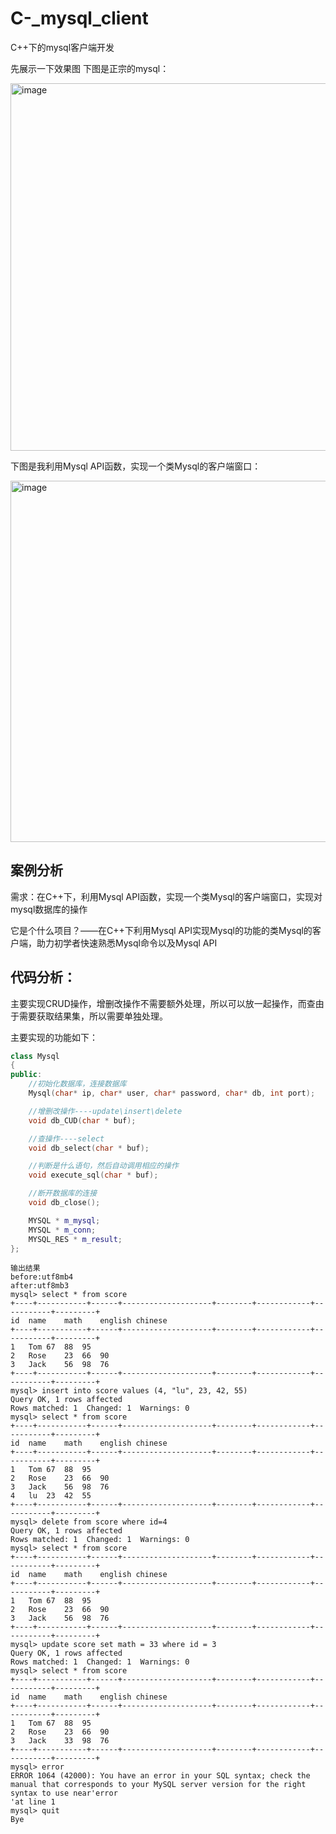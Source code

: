 # C-_mysql_client
C++下的mysql客户端开发

先展示一下效果图
下图是正宗的mysql：

<img width="588" alt="image" src="https://user-images.githubusercontent.com/77431730/198860488-62d1ad0d-cf6c-41f8-9db8-e736d13460ac.png">

下图是我利用Mysql API函数，实现一个类Mysql的客户端窗口：

<img width="578" alt="image" src="https://user-images.githubusercontent.com/77431730/198860513-063fa933-84cd-4e7f-9aca-1afdf7d2c97c.png">

## 案例分析
需求：在C++下，利用Mysql API函数，实现一个类Mysql的客户端窗口，实现对mysql数据库的操作

它是个什么项目？——在C++下利用Mysql API实现Mysql的功能的类Mysql的客户端，助力初学者快速熟悉Mysql命令以及Mysql API

## 代码分析：
主要实现CRUD操作，增删改操作不需要额外处理，所以可以放一起操作，而查由于需要获取结果集，所以需要单独处理。

主要实现的功能如下：
```cpp
class Mysql
{
public:
    //初始化数据库，连接数据库
    Mysql(char* ip, char* user, char* password, char* db, int port);

    //增删改操作----update\insert\delete
    void db_CUD(char * buf);

    //查操作----select
    void db_select(char * buf);

    //判断是什么语句，然后自动调用相应的操作
    void execute_sql(char * buf);

    //断开数据库的连接
    void db_close();

    MYSQL * m_mysql;
    MYSQL * m_conn;
    MYSQL_RES * m_result;
};

```

```
输出结果
before:utf8mb4
after:utf8mb3
mysql> select * from score
+----+-----------+------+--------------------+--------+------------+-----------+---------+
id	name	math	english	chinese	
+----+-----------+------+--------------------+--------+------------+-----------+---------+
1	Tom	67	88	95	
2	Rose	23	66	90	
3	Jack	56	98	76	
+----+-----------+------+--------------------+--------+------------+-----------+---------+
mysql> insert into score values (4, "lu", 23, 42, 55)                       
Query OK, 1 rows affected
Rows matched: 1  Changed: 1  Warnings: 0
mysql> select * from score
+----+-----------+------+--------------------+--------+------------+-----------+---------+
id	name	math	english	chinese	
+----+-----------+------+--------------------+--------+------------+-----------+---------+
1	Tom	67	88	95	
2	Rose	23	66	90	
3	Jack	56	98	76	
4	lu	23	42	55	
+----+-----------+------+--------------------+--------+------------+-----------+---------+
mysql> delete from score where id=4
Query OK, 1 rows affected
Rows matched: 1  Changed: 1  Warnings: 0
mysql> select * from score
+----+-----------+------+--------------------+--------+------------+-----------+---------+
id	name	math	english	chinese	
+----+-----------+------+--------------------+--------+------------+-----------+---------+
1	Tom	67	88	95	
2	Rose	23	66	90	
3	Jack	56	98	76	
+----+-----------+------+--------------------+--------+------------+-----------+---------+
mysql> update score set math = 33 where id = 3
Query OK, 1 rows affected
Rows matched: 1  Changed: 1  Warnings: 0
mysql> select * from score
+----+-----------+------+--------------------+--------+------------+-----------+---------+
id	name	math	english	chinese	
+----+-----------+------+--------------------+--------+------------+-----------+---------+
1	Tom	67	88	95	
2	Rose	23	66	90	
3	Jack	33	98	76	
+----+-----------+------+--------------------+--------+------------+-----------+---------+
mysql> error
ERROR 1064 (42000): You have an error in your SQL syntax; check the manual that corresponds to your MySQL server version for the right syntax to use near'error
'at line 1
mysql> quit
Bye
